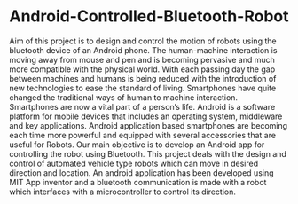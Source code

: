# Android-Controlled-Bluetooth-Robot
Aim of this project is to design and control the motion of robots using the bluetooth
device of an Android phone. The human-machine interaction is moving away from
mouse and pen and is becoming pervasive and much more compatible with the
physical world. With each passing day the gap between machines and humans is being
reduced with the introduction of new technologies to ease the standard of living.
Smartphones have quite changed the traditional ways of human to machine
interaction. Smartphones are now a vital part of a person’s life. Android is a software
platform for mobile devices that includes an operating system, middleware and key
applications. Android application based smartphones are becoming each time more
powerful and equipped with several accessories that are useful for Robots.
Our main objective is to develop an Android app for controlling the robot using
Bluetooth.
This project deals with the design and control of automated vehicle type robots which
can move in desired direction and location. An android application has been
developed using MIT App inventor and a bluetooth communication is made with a
robot which interfaces with a microcontroller to control its direction. 

